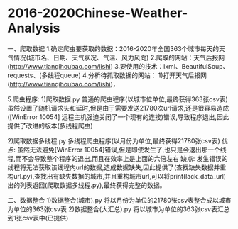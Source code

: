 # 2016-2020Chinese-Weather-Analysis

一、爬取数据
1.确定爬虫要获取的数据：2016-2020年全国363个城市每天的天气情况(城市名、日期、天气状况、气温、风力风向)
2.爬取的网站：天气后报网(http://www.tianqihoubao.com/lishi)
3.要使用的技术：lxml、BeautifulSoup、requests、(多线程queue)
4.分析待抓取数据的网站：
  1)打开天气后报网(http://www.tianqihoubao.com/lishi)，
  
5.爬虫程序: 
  1)爬取数据.py 普通的爬虫程序(以城市位单位,最终获得363张csv表) 虽然设置了随机请求头和延时,但是由于需要发送21780次url请求,还是很容易造成([WinError 10054] 远程主机强迫关闭了一个现有的连接)错误,导致程序退出,因此提供了改进的版本(多线程爬虫)

  2)爬取数据多线程.py 多线程爬虫程序(以月份为单位,最终获得21780张csv表)
    优点: 虽然无法避免[WinError 10054]错误,但是即使发生了,也只是会退出那一个线程,而不会导致整个程序的退出,而且在效率上是上面的六倍左右
    缺点: 发生错误的线程将无法获取该线程内url的数据,造成数据缺失,因此提供了(查找缺失数据并重构url.py),查找出有缺失数据的城市,并且重构城市url,可以将print(lack_data_url)出的列表返回(爬取数据多线程.py),最终获得完整的数据。
    
二、数据整合
  1)数据整合(城市).py 将以月份为单位的21780张csv表整合成以城市为单位的363张csv表
  2)数据整合(大汇总).py 将以城市为单位的363张csv表汇总到1张csv表中(已提供)

